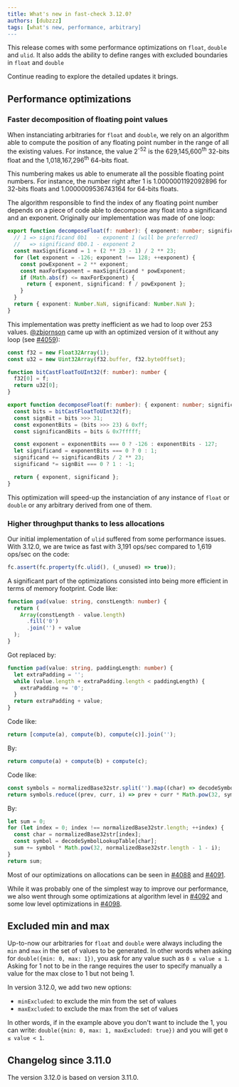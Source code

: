 ```yaml
---
title: What's new in fast-check 3.12.0?
authors: [dubzzz]
tags: [what's new, performance, arbitrary]
---
```


This release comes with some performance optimizations on `float`, `double` and `ulid`. It also adds the ability to define ranges with excluded boundaries in `float` and `double`

Continue reading to explore the detailed updates it brings.

<!--truncate-->

## Performance optimizations

### Faster decomposition of floating point values

When instanciating arbitraries for `float` and `double`, we rely on an algorithm able to compute the position of any floating point number in the range of all the existing values. For instance, the value 2<sup>-52</sup> is the 629,145,600<sup>th</sup> 32-bits float and the 1,018,167,296<sup>th</sup> 64-bits float.

This numbering makes us able to enumerate all the possible floating point numbers. For instance, the number right after 1 is 1.0000001192092896 for 32-bits floats and 1.0000009536743164 for 64-bits floats.

The algorithm responsible to find the index of any floating point number depends on a piece of code able to decompose any float into a significand and an exponent. Originally our implementation was made of one loop:

```ts
export function decomposeFloat(f: number): { exponent: number; significand: number } {
  // 1 => significand 0b1   - exponent 1 (will be preferred)
  //   => significand 0b0.1 - exponent 2
  const maxSignificand = 1 + (2 ** 23 - 1) / 2 ** 23;
  for (let exponent = -126; exponent !== 128; ++exponent) {
    const powExponent = 2 ** exponent;
    const maxForExponent = maxSignificand * powExponent;
    if (Math.abs(f) <= maxForExponent) {
      return { exponent, significand: f / powExponent };
    }
  }
  return { exponent: Number.NaN, significand: Number.NaN };
}
```

This implementation was pretty inefficient as we had to loop over 253 values. [@zbjornson](https://github.com/zbjornson) came up with an optimized version of it without any loop (see [#4059](https://github.com/dubzzz/fast-check/pull/4059)):

```ts
const f32 = new Float32Array(1);
const u32 = new Uint32Array(f32.buffer, f32.byteOffset);

function bitCastFloatToUInt32(f: number): number {
  f32[0] = f;
  return u32[0];
}

export function decomposeFloat(f: number): { exponent: number; significand: number } {
  const bits = bitCastFloatToUInt32(f);
  const signBit = bits >>> 31;
  const exponentBits = (bits >>> 23) & 0xff;
  const significandBits = bits & 0x7fffff;

  const exponent = exponentBits === 0 ? -126 : exponentBits - 127;
  let significand = exponentBits === 0 ? 0 : 1;
  significand += significandBits / 2 ** 23;
  significand *= signBit === 0 ? 1 : -1;

  return { exponent, significand };
}
```

This optimization will speed-up the instanciation of any instance of `float` or `double` or any arbitrary derived from one of them.

### Higher throughput thanks to less allocations

Our initial implementation of `ulid` suffered from some performance issues. With 3.12.0, we are twice as fast with 3,191 ops/sec compared to 1,619 ops/sec on the code:

```ts
fc.assert(fc.property(fc.ulid(), (_unused) => true));
```

A significant part of the optimizations consisted into being more efficient in terms of memory footprint. Code like:

```ts
function pad(value: string, constLength: number) {
  return (
    Array(constLength - value.length)
      .fill('0')
      .join('') + value
  );
}
```

Got replaced by:

```ts
function pad(value: string, paddingLength: number) {
  let extraPadding = '';
  while (value.length + extraPadding.length < paddingLength) {
    extraPadding += '0';
  }
  return extraPadding + value;
}
```

Code like:

```ts
return [compute(a), compute(b), compute(c)].join('');
```

By:

```ts
return compute(a) + compute(b) + compute(c);
```

Code like:

```ts
const symbols = normalizedBase32str.split('').map((char) => decodeSymbolLookupTable[char]);
return symbols.reduce((prev, curr, i) => prev + curr * Math.pow(32, symbols.length - 1 - i), 0);
```

By:

```ts
let sum = 0;
for (let index = 0; index !== normalizedBase32str.length; ++index) {
  const char = normalizedBase32str[index];
  const symbol = decodeSymbolLookupTable[char];
  sum += symbol * Math.pow(32, normalizedBase32str.length - 1 - i);
}
return sum;
```

Most of our optimizations on allocations can be seen in [#4088](https://github.com/dubzzz/fast-check/pull/4088) and [#4091](https://github.com/dubzzz/fast-check/pull/4091).

While it was probably one of the simplest way to improve our performance, we also went through some optimizations at algorithm level in [#4092](https://github.com/dubzzz/fast-check/pull/4092) and some low level optimizations in [#4098](https://github.com/dubzzz/fast-check/pull/4098).

## Excluded min and max

Up-to-now our arbitraries for `float` and `double` were always including the `min` and `max` in the set of values to be generated. In other words when asking for `double({min: 0, max: 1})`, you ask for any value such as `0 ≤ value ≤ 1`. Asking for 1 not to be in the range requires the user to specify manually a value for the max close to 1 but not being 1.

In version 3.12.0, we add two new options:

- `minExcluded`: to exclude the min from the set of values
- `maxExcluded`: to exclude the max from the set of values

In other words, if in the example above you don't want to include the 1, you can write: `double({min: 0, max: 1, maxExcluded: true})` and you will get `0 ≤ value < 1`.

## Changelog since 3.11.0

The version 3.12.0 is based on version 3.11.0.
